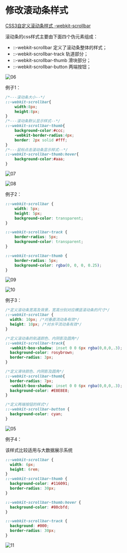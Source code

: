 # 修改滚动条样式

[CSS3自定义滚动条样式 -webkit-scrollbar](https://www.cnblogs.com/lfhy/p/6796653.html)

滚动条的css样式主要由下面四个伪元素组成：

- ::-webkit-scrollbar   定义了滚动条整体的样式；
- ::-webkit-scrollbar-track  轨道部分；
- ::-webkit-scrollbar-thumb  滑块部分；
- ::-webkit-scrollbar-button  两端按钮；

![06](https://blog-1320825986.cos.ap-nanjing.myqcloud.com/20230725/06.png)

例子1：

```css
/*---滚动条大小--*/
::-webkit-scrollbar{
    width:8px;
    height:8px;
}
/*---滚动条默认显示样式--*/
::-webkit-scrollbar-thumb{
    background-color:#ccc;
    -webkit-border-radius:4px;
    border: 2px solid #fff;
}
/*---鼠标点击滚动条显示样式--*/
::-webkit-scrollbar-thumb:hover{
    background-color:#aaa;
}
```

![07](https://blog-1320825986.cos.ap-nanjing.myqcloud.com/20230725/07.png)

![08](https://blog-1320825986.cos.ap-nanjing.myqcloud.com/20230725/08.png)

例子2：

```css
::-webkit-scrollbar {
    width: 5px;
    height: 5px;
    background-color: transparent;
}

::-webkit-scrollbar-track {
    border-radius: 5px;
    background-color: transparent;
}

::-webkit-scrollbar-thumb {
    border-radius: 5px;
    background-color: rgba(0, 0, 0, 0.25);
}
```

![09](https://blog-1320825986.cos.ap-nanjing.myqcloud.com/20230725/09.png)

![10](https://blog-1320825986.cos.ap-nanjing.myqcloud.com/20230725/10.png)


例子3：

```css
/*定义滚动条宽高及背景，宽高分别对应横竖滚动条的尺寸*/
::-webkit-scrollbar {
  width: 10px; /*对垂直流动条有效*/
  height: 10px; /*对水平流动条有效*/
}

/*定义滚动条的轨道颜色、内阴影及圆角*/
::-webkit-scrollbar-track{
  -webkit-box-shadow: inset 0 0 6px rgba(0,0,0,.3);
  background-color: rosybrown;
  border-radius: 3px;
}

/*定义滑块颜色、内阴影及圆角*/
::-webkit-scrollbar-thumb{
  border-radius: 7px;
  -webkit-box-shadow: inset 0 0 6px rgba(0,0,0,.3);
  background-color: #E8E8E8;
}

/*定义两端按钮的样式*/
::-webkit-scrollbar-button {
  background-color: cyan;
}
```

![05](https://blog-1320825986.cos.ap-nanjing.myqcloud.com/20230725/05.png)

例子4：

该样式比较适用与大数据展示系统

```css
::-webkit-scrollbar {
  width: 6px;
  height: 6rem;
}
::-webkit-scrollbar-thumb {
  background-color: #116091;
  border-radius: 30px;
}

::-webkit-scrollbar-thumb:hover {
  background-color: #80cbfd;
}

::-webkit-scrollbar-track {
  background: #000;
  border-radius: 30px;
}
```

![11](https://blog-1320825986.cos.ap-nanjing.myqcloud.com/20230725/11.png)